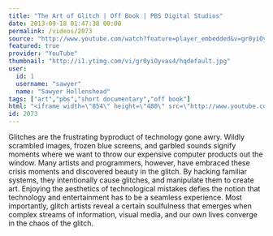 ```yaml
---
title: "The Art of Glitch | Off Book | PBS Digital Studios"
date: 2013-09-18 01:47:38 00:00
permalink: /videos/2073
source: "http://www.youtube.com/watch?feature=player_embedded&v=gr0yiOyvas4"
featured: true
provider: "YouTube"
thumbnail: "http://i1.ytimg.com/vi/gr0yiOyvas4/hqdefault.jpg"
user:
  id: 1
  username: "sawyer"
  name: "Sawyer Hollenshead"
tags: ["art","pbs","short documentary","off book"]
html: "<iframe width=\"854\" height=\"480\" src=\"http://www.youtube.com/embed/gr0yiOyvas4?wmode=transparent&feature=oembed\" frameborder=\"0\" allowfullscreen></iframe>"
id: 2073
---
```


Glitches are the frustrating byproduct of technology gone awry. Wildly scrambled images, frozen blue screens, and garbled sounds signify moments where we want to throw our expensive computer products out the window. Many artists and programmers, however, have embraced these crisis moments and discovered beauty in the glitch. By hacking familiar systems, they intentionally cause glitches, and manipulate them to create art. Enjoying the aesthetics of technological mistakes defies the notion that technology and entertainment has to be a seamless experience. Most importantly, glitch artists reveal a certain soulfulness that emerges when complex streams of information, visual media, and our own lives converge in the chaos of the glitch.
